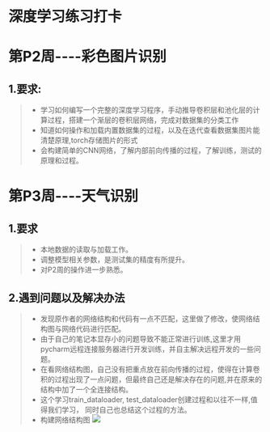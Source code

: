 # 深度学习练习打卡

# 第P2周----彩色图片识别

## 1.要求:

> - 学习如何编写一个完整的深度学习程序，手动推导卷积层和池化层的计算过程，搭建一个渐层的卷积层网络，完成对数据集的分类工作
> - 知道如何操作和加载内置数据集的过程，以及在迭代查看数据集图片能清楚原理,torch存储图片的形式
> - 会构建简单的CNN网络，了解内部前向传播的过程，了解训练，测试的原理和过程。

# 第P3周----天气识别

## 1.要求

> - 本地数据的读取与加载工作。
> - 调整模型相关参数，是测试集的精度有所提升。
> - 对P2周的操作进一步熟悉。

## 2.遇到问题以及解决办法

> - 发现原作者的网络结构和代码有一点不匹配，这里做了修改，使网络结构图与网络代码进行匹配。
> - 由于自己的笔记本显存小的问题导致不能正常进行训练,这里才用pycharm远程连接服务器进行开发训练，并自主解决远程开发的一些问题。
> - 在看网络结构图，自己没有把重点放在前向传播的过程，使得在计算卷积的过程出现了一点问题，但最终自己还是解决存在的问题,并在原来的结构中加了一个全连接结构。
> - 这个学习train_dataloader, test_dataloader创建过程和以往不一样,值得我们学习， 同时自己也总结这个过程的方法。
> - 构建网络结构图
>   ![](https://img-blog.csdnimg.cn/79b4197c97924b238be73a0b81c0bcbb.png)












